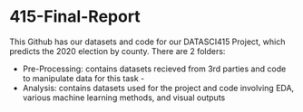 # 415-Final-Report
This Github has our datasets and code for our DATASCI415 Project, which predicts the 2020 election by county. There are 2 folders: 
  - Pre-Processing: contains datasets recieved from 3rd parties and code to manipulate data for this task -
  - Analysis: contains datasets used for the project and code involving EDA, various machine learning methods, and visual outputs
